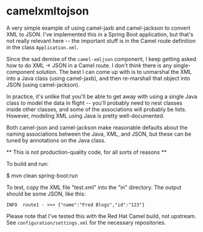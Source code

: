 # camelxmltojson

A very simple example of using camel-jaxb and camel-jackson to convert
XML to JSON. I've implemented this in a Spring Boot application, but
that's not really relevant here -- the important stuff is in the 
Camel route definition in the class `Application.xml`.

Since the sad demise of the `camel-xmljson` component, I keep getting asked
how to do XML -> JSON in a Camel route. I don't think there is any 
single-component solution. The best I can come up with is to unmarshal
the XML into a Java class (using camel-jaxb), and then re-marshall 
that object into JSON (using camel-jackson).

In practice, it's unlike that you'll be able to get away with using
a single Java class to model the data in flight -- you'll probably need
to nest classes inside other classes, and some of the associations will
probably be lists. However, modeling XML using Java is pretty well-documented.

Both camel-json and camel-jackson make reasonable defaults about the naming
associations between the Java, XML, and JSON, but these can be tuned
by annotations on the Java class.

** This is not production-quality code, for all sorts of reasons **

To build and run:

$ mvn clean spring-boot:run

To test, copy the XML file "test.xml" into the "in" directory. 
The output should be some JSON, like this:

    INFO  route1 - >>> {"name":"Fred Blogs","id":"123"}

Please note that I've tested this with the Red Hat Camel build, not
upstream. See `configuration/settings.xml` for the necessary repositories.


